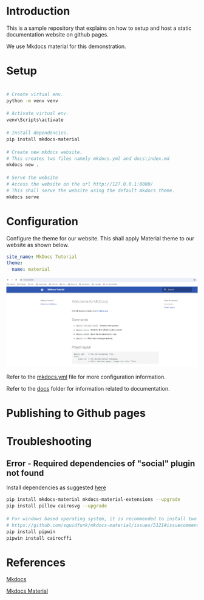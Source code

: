 # Introduction

This is a sample repository that explains on how to setup and host a static documentation website on github pages.

We use Mkdocs material for this demonstration.

# Setup

```bash

# Create virtual env.
python -m venv venv

# Activate virtual env.
venv\Scripts\activate

# Install dependencies.
pip install mkdocs-material

# Create new mkdocs website.
# This creates two files namely mkdocs.yml and docs\index.md
mkdocs new .

# Serve the website
# Access the website on the url http://127.0.0.1:8000/
# This shall serve the website using the default mkdocs theme.
mkdocs serve

```

# Configuration

Configure the theme for our website. This shall apply Material theme to our website as shown below.

```yaml
site_name: MkDocs Tutorial
theme:
  name: material
```

![](assets/20231215_124527_image.png)

Refer to the [mkdocs.yml](./mkdocs.yml) file for more configuration information.

Refer to the [docs](./docs/) folder for information related to documentation.

# Publishing to Github pages

# Troubleshooting

## Error - Required dependencies of "social" plugin not found

Install dependencies as suggested [here](https://github.com/squidfunk/mkdocs-material/discussions/3177#discussioncomment-3945283)

```bash
pip install mkdocs-material mkdocs-material-extensions --upgrade
pip install pillow cairosvg --upgrade

# For windows based operating system, it is recommended to install two more dependencies as indicated in the below link.
# https://github.com/squidfunk/mkdocs-material/issues/5121#issuecomment-1828600865
pip install pipwin
pipwin install cairocffi

```

# References

[Mkdocs](https://www.mkdocs.org/)

[Mkdocs Material](https://squidfunk.github.io/mkdocs-material/)

